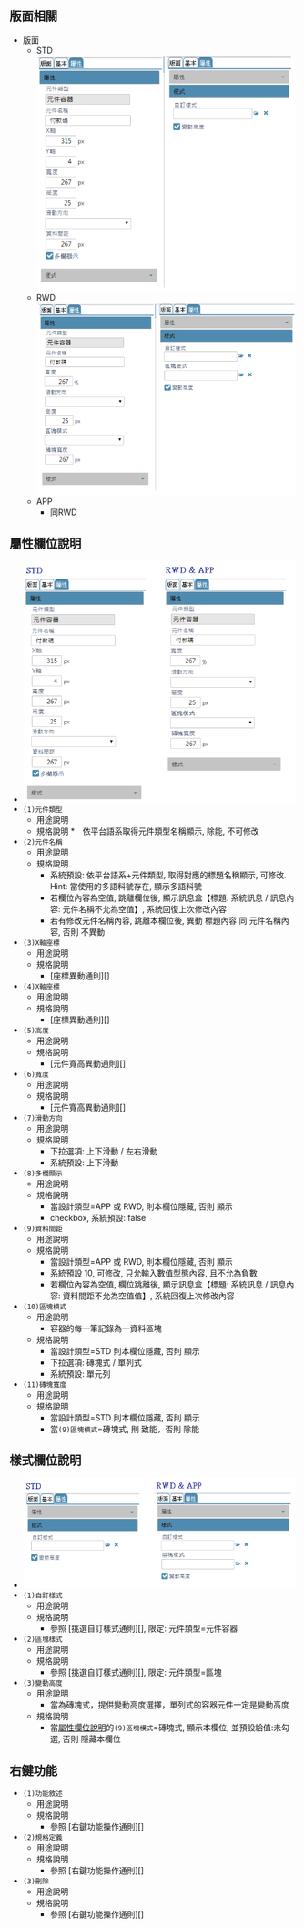 ## <div id="layout">版面相關</div>
* 版面
    * STD <br>
        ![pic][image_wCtnr_STD]
    * RWD <br>
        ![pic][image_wCtnr_RWDAPP]
    * APP <br>
        * 同RWD

## <div id="attributes-object-desc">屬性欄位說明</div>
* ![pic][image_wCtnr_attributes]
* `(1)元件類型`
    * 用途說明
    * 規格說明
        *　依平台語系取得元件類型名稱顯示, 除能, 不可修改
* `(2)元件名稱`
    * 用途說明
    * 規格說明
        * 系統預設: 依平台語系+元件類型, 取得對應的標題名稱顯示, 可修改. Hint: 當使用的多語料號存在, 顯示多語料號
        * 若欄位內容為空值, 跳離欄位後, 顯示訊息盒【標題: 系統訊息 / 訊息內容: 元件名稱不允為空值】, 系統回復上次修改內容
        * 若有修改元件名稱內容, 跳離本欄位後, 異動 標題內容 同 元件名稱內容, 否則 不異動
* `(3)X軸座標`
    * 用途說明
    * 規格說明
        * [座標異動通則][]
* `(4)X軸座標`
    * 用途說明
    * 規格說明
        * [座標異動通則][]
* `(5)高度`
    * 用途說明
    * 規格說明
        * [元件寬高異動通則][]
* `(6)寬度`
    * 用途說明
    * 規格說明
        * [元件寬高異動通則][]
* `(7)滑動方向`
    * 用途說明
    * 規格說明
        * 下拉選項: 上下滑動 / 左右滑動 
        * 系統預設: 上下滑動
* `(8)多欄顯示`
    * 用途說明
    * 規格說明
        * 當設計類型=APP 或 RWD, 則本欄位隱藏, 否則 顯示
        * checkbox, 系統預設: false
* `(9)資料間距`
    * 用途說明
    * 規格說明
        * 當設計類型=APP 或 RWD, 則本欄位隱藏, 否則 顯示
        * 系統預設 10, 可修改, 只允輸入數值型態內容, 且不允為負數
        * 若欄位內容為空值, 欄位跳離後, 顯示訊息盒【標題: 系統訊息 / 訊息內容: 資料間距不允為空值值】, 系統回復上次修改內容
* `(10)區塊模式`
    * 用途說明
        * 容器的每一筆記錄為一資料區塊
    * 規格說明
        * 當設計類型=STD 則本欄位隱藏, 否則 顯示
        * 下拉選項: 磚塊式 / 單列式
        * 系統預設: 單元列
* `(11)磚塊寬度`
    * 用途說明
    * 規格說明
        * 當設計類型=STD 則本欄位隱藏, 否則 顯示
        * 當`(9)區塊模式`=磚塊式, 則 致能，否則 除能


## <div id="style-object-desc">樣式欄位說明</div>
* ![pic][image_wCtnr_style]
* `(1)自訂樣式`
    * 用途說明
    * 規格說明
        * 參照 [挑選自訂樣式通則][], 限定: 元件類型=元件容器
* `(2)區塊樣式`
    * 用途說明
    * 規格說明
        * 參照 [挑選自訂樣式通則][], 限定: 元件類型=區塊
* `(3)變動高度`
    * 用途說明
        * 當為磚塊式，提供變動高度選擇，單列式的容器元件一定是變動高度
    * 規格說明
        * 當[屬性欄位說明][link_attributes_object_desc]的`(9)區塊模式`=磚塊式, 顯示本欄位, 並預設給值:未勾選, 否則 隱藏本欄位



## <div id="right-click-function">右鍵功能</div>
* `(1)功能敘述`
    * 用途說明
    * 規格說明
        * 參照 [右鍵功能操作通則][]
* `(2)規格定義`
    * 用途說明
    * 規格說明
        * 參照 [右鍵功能操作通則][]
* `(3)刪除`
    * 用途說明
    * 規格說明
        * 參照 [右鍵功能操作通則][]


<!-- 圖片 -->
[image_wCtnr_STD]:attachment/WidgetBaseProperty_wCtnr_STD.png 
[image_wCtnr_RWDAPP]:attachment/WidgetBaseProperty_wCtnr_RWD&APP.png
[image_wCtnr_attributes]:attachment/WidgetBaseProperty_wCtnr_attributes.png
[image_wCtnr_style]:attachment/WidgetBaseProperty_wCtnr_style.png

<!-- 超連結 -->
[link_attributes_object_desc]:#attributes-object-desc